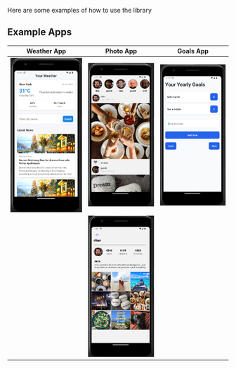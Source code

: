 Here are some examples of how to use the library

## Example Apps

| Weather App | Photo App | Goals App |
|-------------|-----------|-----------|
| <img src="fastmobile_weather.png"> | <img src="fastmobile_photos.png"> | <img src="fastmobile_list.png"> |
| | <img src="fastmobile_photos_2.png"> | |

